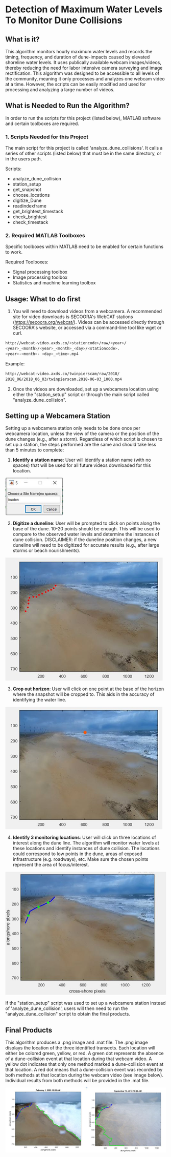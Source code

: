 # Detection of Maximum Water Levels To Monitor Dune Collisions 

## What is it?

This algorithm monitors hourly maximum water levels and records the timing, frequency, and duration of dune-impacts caused by elevated shoreline water levels. It uses publically available webcam images/videos, thereby reducing the need for labor intensive camera surveying and image rectification. This algorithm was designed to be accessible to all levels of the community, meaning it only processes and analyzes one webcam video at a time. However, the scripts can be easily modified and used for processing and analyzing a large number of videos. 


## What is Needed to Run the Algorithm?

In order to run the scripts for this project (listed below), MATLAB software and certain toolboxes are required.

### 1. Scripts Needed for this Project

The main script for this project is called 'analyze_dune_collisions'. It calls a series of other scripts (listed below) that must be in the same directory, or in the users path.

Scripts:
* analyze_dune_collision 
* station_setup 
* get_snapshot
* choose_locations
* digitize_Dune 
* readindexframe
* get_brightest_timestack 
* check_brightest
* check_timestack


### 2. Required MATLAB Toolboxes 

Specific toolboxes within MATLAB need to be enabled for certain functions to work. 

Required Toolboxes:
* Signal processing toolbox
* Image processing toolbox
* Statistics and machine learning toolbox

## Usage: What to do first

1) You will need to download videos from a webcamera. A recommended site for video downloads is SECOORA's WebCAT stations (https://secoora.org/webcat/). Videos can be accessed directly through SECOORA's website, or accessed via a command-line tool like wget or curl.
 
```bash
http://webcat-video.axds.co/<stationcode>/raw/<year>/
<year>_<month>/<year>_<month>_<day>/<stationcode>.
<year>-<month>- <day>_<time>.mp4
```
Example:
```bash
http://webcat-video.axds.co/twinpierscam/raw/2018/
2018_06/2018_06_03/twinpierscam.2018-06-03_1000.mp4
```
2) Once the videos are downloaded, set up a webcamera location using either the "station_setup" script or through the main script called "analyze_dune_collision".

## Setting up a Webcamera Station

Setting up a webcamera station only needs to be done once per webcamera location, unless the view of the camera or the position of the dune changes (e.g., after a storm). Regardless of which script is chosen to set up a station, the steps performed are the same and should take less than 5 minutes to complete:


1) <b>Identify a station name</b>: User will identify a station name (with no spaces) that will be used for all future videos downloaded for this location.

![](Station_Name.JPG) 

2) <b>Digitize a duneline</b>: User will be prompted to click on points along the base of the dune. 10-20 points should be enough. This will be used to compare to the observed water levels and determine the instances of dune collision.  DISCLAIMER: if the duneline position changes, a new duneline will need to be digitized for accurate results (e.g., after large storms or beach nourishments).

![](Digitized_Duneline.JPG)

3) <b>Crop out horizon</b>: User will click on one point at the base of the horizon where the snapshot will be cropped to. This aids in the accuracy of identifying the water line. 

![](Horizon.jpg)

4) <b>Identify 3 monitoring locations</b>: User will click on three locations of interest along the dune line. The algorithm will monitor water levels at these locations and identify instances of dune collision. The locations could correspond to low points in the dune, areas of exposed infrastructure (e.g. roadways), etc. Make sure the chosen points represent the area of focus/interest. 

![](Transects.JPG) 
 
If the "station_setup" script was used to set up a webcamera station instead of 'analyze_dune_collision', users will then need to run the "analyze_dune_collision" script to obtain the final products.

## Final Products

This algorithm produces a .png image and .mat file. The .png image displays the location of the three identified transects. Each location will either be colored green, yellow, or red. A green dot represents the absence of a dune-collision event at that location during that webcam video. A yellow dot indicates that only one method marked a dune-collision event at that location. A red dot means that a dune-collision event was recorded by both methods at that location during the webcam video (see image below). Individual results from both methods will be provided in the .mat file. 

![](Final_Product.JPG)